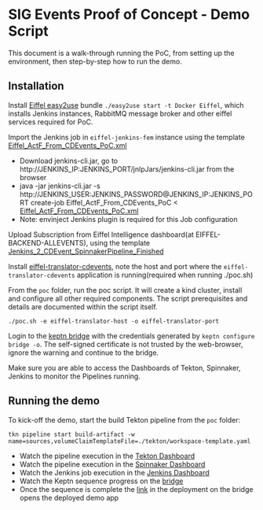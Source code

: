 # SIG Events Proof of Concept - Demo Script

This document is a walk-through running the PoC, from setting up the environment,
then step-by-step how to run the demo.

## Installation
Install [Eiffel easy2use](https://github.com/eiffel-community/eiffel-easy2use) bundle 
`./easy2use start -t Docker Eiffel`, which installs Jenkins instances, RabbitMQ message broker and other eiffel services required for PoC.

Import the Jenkins job in `eiffel-jenkins-fem` instance using the template [Eiffel_ActF_From_CDEvents_PoC.xml](./eiffel/Eiffel_ActF_From_CDEvents_PoC.xml)
- Download jenkins-cli.jar, go to http://JENKINS_IP:JENKINS_PORT/jnlpJars/jenkins-cli.jar from the browser
- java -jar jenkins-cli.jar -s http://JENKINS_USER:JENKINS_PASSWORD@JENKINS_IP:JENKINS_PORT create-job Eiffel_ActF_From_CDEvents_PoC < [Eiffel_ActF_From_CDEvents_PoC.xml](./eiffel/Eiffel_ActF_From_CDEvents_PoC.xml)
- Note: envinject Jenkins plugin is required for this Job configuration

Upload Subscription from Eiffel Intelligence dashboard(at EIFFEL-BACKEND-ALLEVENTS), using the template [Jenkins_2_CDEvent_SpinnakerPipeline_Finished](./eiffel/Jenkins_2_CDEvent_SpinnakerPipeline_Finished.json)

Install [eiffel-translator-cdevents](https://github.com/eiffel-community/eiffel-translator-cdevents), note the host and port where the `eiffel-translator-cdevents` application is running(required when running ./poc.sh)

From the `poc` folder, run the poc script.
It will create a kind cluster, install and configure all other required components.
The script prerequisites and details are documented within the script itself.

```shell
./poc.sh -e eiffel-translator-host -o eiffel-translator-port
```

Login to the [keptn bridge](https://keptn-127.0.0.1.nip.io/bridge/) with the credentials
generated by `keptn configure bridge -o`. The self-signed certificate is not trusted by the
web-browser, ignore the warning and continue to the bridge.

Make sure you are able to access the Dashboards of Tekton, Spinnaker, Jenkins to monitor the Pipelines running. 

## Running the demo

To kick-off the demo, start the build Tekton pipeline from the `poc` folder:

```shell
tkn pipeline start build-artifact -w name=sources,volumeClaimTemplateFile=./tekton/workspace-template.yaml
```

- Watch the pipeline execution in the [Tekton Dashboard](http://localhost/dashboard)
- Watch the pipeline execution in the [Spinnaker Dashboard](http://spin-ui-127.0.0.1.nip.io)
- Watch the Jenkins job execution in the [Jenkins Dashboard](http://localhost:8052)
- Watch the Keptn sequence progress on the [bridge](https://keptn-127.0.0.1.nip.io/bridge/project/cde/sequence)
- Once the sequence is complete the [link](http://localhost/poc/) in the deployment on the bridge opens the deployed demo app
